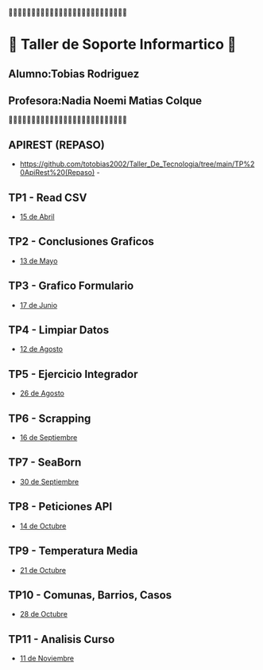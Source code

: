 🖤🖤🖤🖤🖤🖤🖤🖤🖤🖤🖤🖤🖤🖤🖤🖤🖤🖤🖤🖤🖤🖤🖤🖤🖤🖤

# 🤠 Taller de Soporte Informartico 🤠

## Alumno:Tobias Rodriguez

## Profesora:Nadia Noemi Matias Colque

🖤🖤🖤🖤🖤🖤🖤🖤🖤🖤🖤🖤🖤🖤🖤🖤🖤🖤🖤🖤🖤🖤🖤🖤🖤🖤
## APIREST (REPASO) 
- https://github.com/totobias2002/Taller_De_Tecnologia/tree/main/TP%20ApiRest%20(Repaso) -
## TP1 - Read CSV

- [15 de Abril](https://github.com/InakiEtc/Nadia/tree/main/2021/TP1%20-%20ReadCsv)

## TP2 - Conclusiones Graficos
- [13 de Mayo](https://github.com/InakiEtc/Nadia/tree/main/2021/TP2%20-%20GraficosConclusiones) 

## TP3 - Grafico Formulario
- [17 de Junio](https://github.com/InakiEtc/Nadia/tree/main/2021/TP3%20-%20FormsGraficos)

## TP4 - Limpiar Datos
- [12 de Agosto](https://github.com/InakiEtc/Nadia/tree/main/2021/TP4%20-%20LimpiarDatos)

## TP5 - Ejercicio Integrador
- [26 de Agosto](https://github.com/InakiEtc/Nadia/tree/main/2021/TP5%20-%20LimpiarDatosIntegrador)

## TP6 - Scrapping
- [16 de Septiembre](https://github.com/InakiEtc/Nadia/tree/main/2021/TP6%20-%20Scrapping)

## TP7 - SeaBorn
- [30 de Septiembre](https://github.com/InakiEtc/Nadia/tree/main/2021/TP7%20-%20SeaBorn)

## TP8 - Peticiones API
- [14 de Octubre](https://github.com/InakiEtc/Nadia/tree/main/2021/TP8%20-%20PeticionesAPI)

## TP9 - Temperatura Media
- [21 de Octubre](https://github.com/InakiEtc/Nadia/tree/main/2021/TP9%20-%20TemperaturaMedia)

## TP10 - Comunas, Barrios, Casos
- [28 de Octubre](https://github.com/InakiEtc/Nadia/tree/main/2021/TP10%20-%20Comunas%2C%20Barrios%2C%20Casos)

## TP11 - Analisis Curso
- [11 de Noviembre](https://github.com/InakiEtc/Nadia/tree/main/2021/TP11%20-%20Analisis%20Curso)
